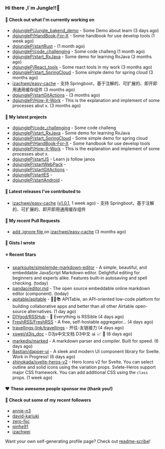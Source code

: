 ### Hi there ,I`m Jungle!!👋

#### 👷 Check out what I'm currently working on

- [dgjungleP/Jungle_bakend_demo](https://github.com/dgjungleP/Jungle_bakend_demo) - Some Demo about learn (3 days ago)
- [dgjungleP/HandBook-For-X](https://github.com/dgjungleP/HandBook-For-X) - Some handbook for use develop tools (1 week ago)
- [dgjungleP/startRust](https://github.com/dgjungleP/startRust) -  (1 month ago)
- [dgjungleP/code_challenging](https://github.com/dgjungleP/code_challenging) - Some code challeng (1 month ago)
- [dgjungleP/start_RxJava](https://github.com/dgjungleP/start_RxJava) - Some demo for learning RxJava (3 months ago)
- [dgjungleP/React_tools](https://github.com/dgjungleP/React_tools) - Some react tools in my work (3 months ago)
- [dgjungleP/start_SpringCloud](https://github.com/dgjungleP/start_SpringCloud) - Some simple demo for spring cloud  (3 months ago)
- [izachwei/easy-cache](https://github.com/izachwei/easy-cache) - 支持 Springboot，基于注解的、可扩展的、即开即用通用缓存组件 (3 months ago)
- [dgjungleP/startGitActions](https://github.com/dgjungleP/startGitActions) -  (3 months ago)
- [dgjungleP/How-X-Work](https://github.com/dgjungleP/How-X-Work) - This is the explanation and implement of some processes abut x. (3 months ago)

#### 🌱 My latest projects

- [dgjungleP/code_challenging](https://github.com/dgjungleP/code_challenging) - Some code challeng
- [dgjungleP/start_RxJava](https://github.com/dgjungleP/start_RxJava) - Some demo for learning RxJava
- [dgjungleP/start_SpringCloud](https://github.com/dgjungleP/start_SpringCloud) - Some simple demo for spring cloud 
- [dgjungleP/HandBook-For-X](https://github.com/dgjungleP/HandBook-For-X) - Some handbook for use develop tools
- [dgjungleP/How-X-Work](https://github.com/dgjungleP/How-X-Work) - This is the explanation and implement of some processes abut x.
- [dgjungleP/startJS](https://github.com/dgjungleP/startJS) - Learn js follow janos
- [dgjungleP/startWebPack](https://github.com/dgjungleP/startWebPack) - 
- [dgjungleP/startGitActions](https://github.com/dgjungleP/startGitActions) - 
- [dgjungleP/startES](https://github.com/dgjungleP/startES) - 
- [dgjungleP/startAndroid](https://github.com/dgjungleP/startAndroid) - 

#### 🔭 Latest releases I've contributed to

- [izachwei/easy-cache](https://github.com/izachwei/easy-cache) ([v1.0.1](https://github.com/izachwei/easy-cache/releases/tag/v1.0.1), 1 week ago) - 支持 Springboot，基于注解的、可扩展的、即开即用通用缓存组件

#### 🔨 My recent Pull Requests

- [add .ignore file ](https://github.com/izachwei/easy-cache/pull/2) on [izachwei/easy-cache](https://github.com/izachwei/easy-cache) (3 months ago)


#### 📓 Gists I wrote


#### ⭐ Recent Stars

- [sparksuite/simplemde-markdown-editor](https://github.com/sparksuite/simplemde-markdown-editor) - A simple, beautiful, and embeddable JavaScript Markdown editor. Delightful editing for beginners and experts alike. Features built-in autosaving and spell checking. (today)
- [pandao/editor.md](https://github.com/pandao/editor.md) - The open source embeddable online markdown editor (component). (today)
- [apitable/apitable](https://github.com/apitable/apitable) - 🚀🎉📚 APITable, an API-oriented low-code platform for building collaborative apps and better than all other Airtable open-source alternatives.  (1 day ago)
- [DIYgod/RSSHub](https://github.com/DIYgod/RSSHub) - 🍰 Everything is RSSible (4 days ago)
- [FreshRSS/FreshRSS](https://github.com/FreshRSS/FreshRSS) - A free, self-hostable aggregator… (4 days ago)
- [travellings-link/travellings](https://github.com/travellings-link/travellings) - 开往-友链接力 (4 days ago)
- [xswei/d3js_doc](https://github.com/xswei/d3js_doc) - D3js中文文档  D3中文 :bar_chart: :chart_with_upwards_trend: :tada: (6 days ago)
- [markedjs/marked](https://github.com/markedjs/marked) - A markdown parser and compiler. Built for speed. (6 days ago)
- [Bastian/dapper-ui](https://github.com/Bastian/dapper-ui) - A sleek and modern UI component library for Svelte. Work in Progress! (6 days ago)
- [shinokada/svelte-heros-v2](https://github.com/shinokada/svelte-heros-v2) - Hero Icons v2 for Svelte. You can select outline and solid icons using the variation props. Svlete-Heros support major CSS framework. You can add additional CSS using the `class` props. (1 week ago)

#### ❤️ These awesome people sponsor me (thank you!)


#### 👯 Check out some of my recent followers

- [annie-n3](https://github.com/annie-n3)
- [david-kariuki](https://github.com/david-kariuki)
- [zero-fsc](https://github.com/zero-fsc)
- [pinhe91](https://github.com/pinhe91)
- [izachwei](https://github.com/izachwei)

Want your own self-generating profile page? Check out [readme-scribe](https://github.com/muesli/readme-scribe)!
